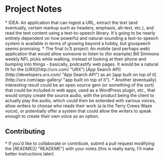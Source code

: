 <h1>Project Notes</h1>
* IDEA: An application that can ingest a URL, extract the text (and eventually, certain markup such as headers, emphasis, alt-text, etc.), and read the text content using a text-to-speech library. It's going to be nearly entirely dependent on how powerful and natural-sounding a text-to-speech system is available in terms of growing beyond a hobby, but gnuspeech seems promising.
* The final (v.1) project: An mobile (and perhaps web) application that would allow someone to listen to (for example) Bill Simmons weekly NFL picks while walking, instead of looking at their phone and bumping into things - basically, podcastify web pages. It would be a natural fit for the [URX](http://urx.com/ "URX") [App Search API](http://developers.urx.com/ "App Search API") as an [app built on top of it](http://urx.com/app-gallery/ "app built on top of it").
* Another (eventually) interesting result could be an open source gem (or something of the sort) that could be included in web apps, used as a WordPress plugin, etc., that would simply create the source audio, with the product being the client to actually play the audio, which could then be extended with various voices, allow writers to choose who reads their work (a la the Terry Crews Waze voice), or potentially offer a system that could allow the writers to speak enough to create their own voice as an option.
<h2>Contributing</h2>
* If you'd like to collaborate or contribute, submit a pull request modifying the [README](/ "READEME") with your notes (this is really early, I'll make better instructions later)
